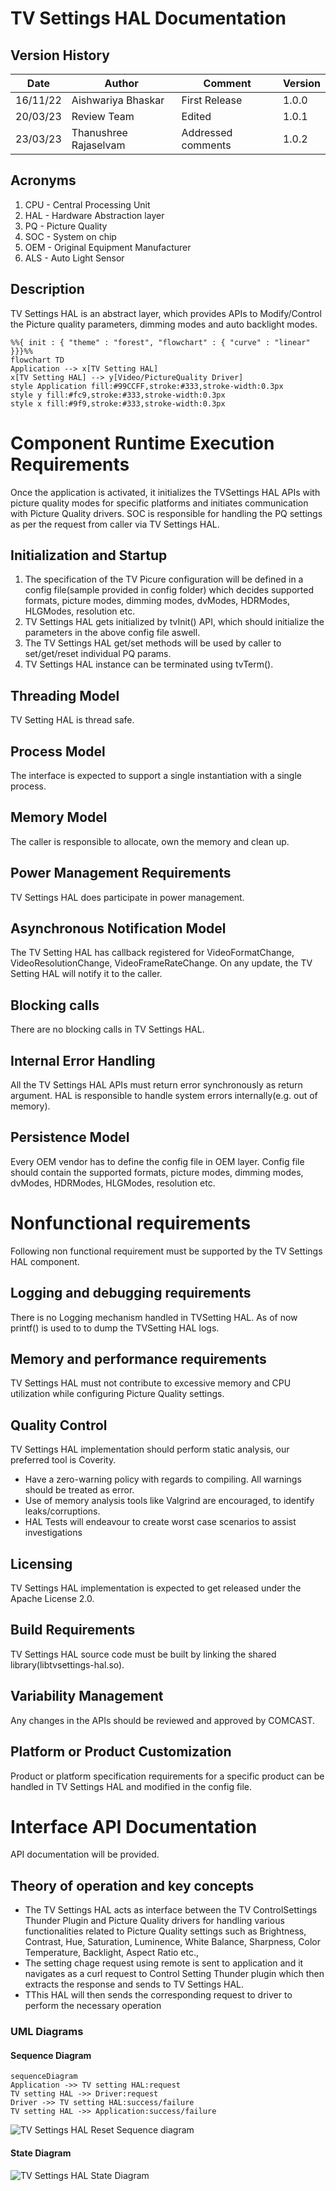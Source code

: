 
# TV Settings HAL Documentation

## Version History

| Date | Author | Comment | Version |
| --- | --------- | --- | --- |
| 16/11/22 | Aishwariya Bhaskar | First Release | 1.0.0 |
| 20/03/23 | Review Team | Edited | 1.0.1 |
| 23/03/23 | Thanushree Rajaselvam | Addressed comments | 1.0.2 |

## Acronyms

1. CPU - Central Processing Unit
2. HAL - Hardware Abstraction layer
3. PQ - Picture Quality
4. SOC - System on chip
5. OEM - Original Equipment Manufacturer
6. ALS - Auto Light Sensor

## Description

TV Settings HAL is an abstract layer, which provides APIs to Modify/Control the Picture quality parameters, dimming modes and auto backlight modes.

```mermaid
%%{ init : { "theme" : "forest", "flowchart" : { "curve" : "linear" }}}%%
flowchart TD
Application --> x[TV Setting HAL] 
x[TV Setting HAL] --> y[Video/PictureQuality Driver]
style Application fill:#99CCFF,stroke:#333,stroke-width:0.3px
style y fill:#fc9,stroke:#333,stroke-width:0.3px
style x fill:#9f9,stroke:#333,stroke-width:0.3px
```
	
# Component Runtime Execution Requirements

Once the application is activated, it initializes the TVSettings HAL APIs with picture quality modes for specific platforms and initiates communication with Picture Quality drivers.
SOC is responsible for handling the PQ settings as per the request from caller via TV Settings HAL.

## Initialization and Startup

 1. The specification of the TV Picure configuration will be defined in a config file(sample provided in config folder) which decides supported formats, picture modes, dimming modes, dvModes, HDRModes, HLGModes, resolution etc.
 2. TV Settings HAL gets initialized by tvInit() API, which should initialize the parameters in the above config file aswell.
 3. The TV Settings HAL get/set methods will be used by caller to set/get/reset individual PQ params. 
 5. TV Settings HAL instance can be terminated using tvTerm().

## Threading Model

TV Setting HAL is thread safe.

## Process Model

The interface is expected to support a single instantiation with a single process.

## Memory Model

The caller is responsible to allocate, own the memory and clean up.

## Power Management Requirements

TV Settings HAL does participate in power management.

## Asynchronous Notification Model

The TV Setting HAL has callback registered for VideoFormatChange, VideoResolutionChange, VideoFrameRateChange. On any update, the TV Setting HAL will notify it to the caller.

## Blocking calls

There are no blocking calls in TV Settings HAL.

## Internal Error Handling

All the TV Settings HAL APIs must return error synchronously as return argument. HAL is responsible to handle system errors internally(e.g. out of memory).

## Persistence Model

Every OEM vendor has to define the config file in OEM layer.
Config file should contain the supported formats, picture modes, dimming modes, dvModes, HDRModes, HLGModes, resolution etc.

# Nonfunctional requirements

Following non functional requirement must be supported by the TV Settings HAL component.

## Logging and debugging requirements

There is no Logging mechanism handled in TVSetting HAL. As of now printf() is used to to dump the TVSetting HAL logs.

## Memory and performance requirements

TV Settings HAL must not contribute to excessive memory and CPU utilization while configuring Picture Quality settings.

## Quality Control

TV Settings HAL implementation should perform static analysis, our preferred tool is Coverity.

- Have a zero-warning policy with regards to compiling. All warnings should be treated as error.
- Use of memory analysis tools like Valgrind are encouraged, to identify leaks/corruptions.
- HAL Tests will endeavour to create worst case scenarios to assist investigations

## Licensing

TV Settings HAL implementation is expected to get released under the Apache License 2.0. 

## Build Requirements

TV Settings HAL source code must be built by linking the shared library(libtvsettings-hal.so).
  
## Variability Management

Any changes in the APIs should be reviewed and approved by COMCAST.

## Platform or Product Customization

Product or platform specification requirements for a specific product can be handled in TV Settings HAL and modified in the config file.

# Interface API Documentation

API documentation will be provided.

## Theory of operation and key concepts

- The TV Settings HAL acts as interface between the TV ControlSettings Thunder Plugin and Picture Quality drivers for handling various functionalities related to Picture Quality settings such as Brightness, Contrast, Hue, Saturation, Luminence, White Balance, Sharpness, Color Temperature, Backlight, Aspect Ratio etc., 
- The setting chage request using remote is sent to application and it navigates as a curl request to Control Setting Thunder plugin which then extracts the response and sends to TV Settings HAL.
- TThis HAL will then sends the corresponding request to driver to perform the necessary operation

### UML Diagrams

#### Sequence Diagram

```mermaid
sequenceDiagram
Application ->> TV setting HAL:request
TV setting HAL ->> Driver:request
Driver ->> TV setting HAL:success/failure
TV setting HAL ->> Application:success/failure
```
![TV Settings HAL Reset Sequence diagram](images/ResetSequence.png)

#### State Diagram

![TV Settings HAL State Diagram](images/state_diagram.PNG)
